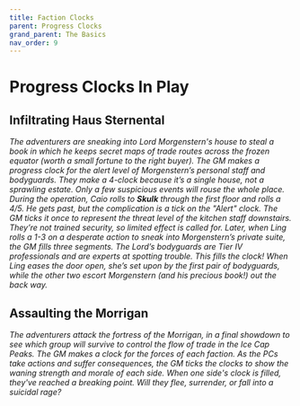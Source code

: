 ```yaml
---
title: Faction Clocks
parent: Progress Clocks
grand_parent: The Basics
nav_order: 9
---
```


# Progress Clocks In Play

## Infiltrating Haus Sternental

*The adventurers are sneaking into Lord Morgenstern's house to steal a book in which he keeps secret maps of trade routes across the frozen equator (worth a small fortune to the right buyer). The GM makes a progress clock for the alert level of Morgenstern’s personal staff and bodyguards. They make a 4-clock because it’s a single house, not a sprawling estate. Only a few suspicious events will rouse the whole place. During the operation, Caio rolls to **Skulk** through the first floor and rolls a 4/5. He gets past, but the complication is a tick on the "Alert" clock. The GM ticks it once to represent the threat level of the kitchen staff downstairs. They’re not trained security, so limited effect is called for. Later, when Ling rolls a 1-3 on a desperate action to sneak into Morgenstern’s private suite, the GM fills three segments. The Lord’s bodyguards are Tier IV professionals and are experts at spotting trouble. This fills the clock! When Ling eases the door open, she’s set upon by the first pair of bodyguards, while the other two escort Morgenstern (and his precious book!) out the back way.*

## Assaulting the Morrigan

*The adventurers attack the fortress of the Morrigan, in a final showdown to see which group will survive to control the flow of trade in the Ice Cap Peaks. The GM makes a clock for the forces of each faction. As the PCs take actions and suffer consequences, the GM ticks the clocks to show the waning strength and morale of each side. When one side's clock is filled, they've reached a breaking point. Will they flee, surrender, or fall into a suicidal rage?*
